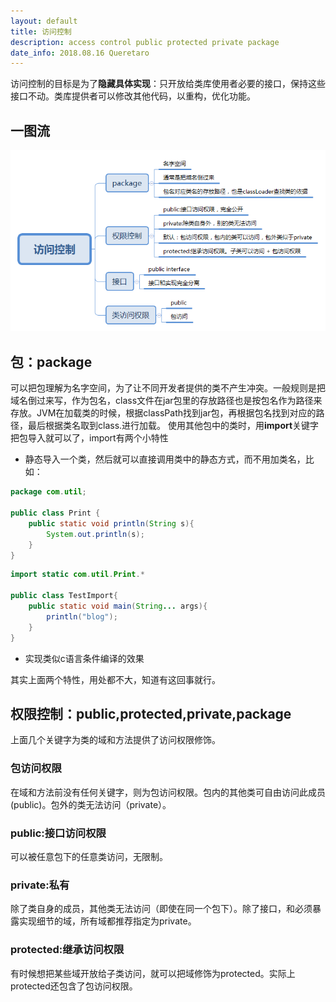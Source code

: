 ```yaml
---
layout: default
title: 访问控制
description: access control public protected private package
date_info: 2018.08.16 Queretaro
---
```


访问控制的目标是为了**隐藏具体实现**：只开放给类库使用者必要的接口，保持这些接口不动。类库提供者可以修改其他代码，以重构，优化功能。

## 一图流

![access_control](access_control/access_control.png)

## 包：package

可以把包理解为名字空间，为了让不同开发者提供的类不产生冲突。一般规则是把域名倒过来写，作为包名，class文件在jar包里的存放路径也是按包名作为路径来存放。JVM在加载类的时候，根据classPath找到jar包，再根据包名找到对应的路径，最后根据类名取到class.进行加载。
使用其他包中的类时，用**import**关键字把包导入就可以了，import有两个小特性

* 静态导入一个类，然后就可以直接调用类中的静态方式，而不用加类名，比如：

```java
package com.util;

public class Print {
    public static void println(String s){
        System.out.println(s);
    }
}
```

```java
import static com.util.Print.*

public class TestImport{
    public static void main(String... args){
        println("blog");
    }
}
```

* 实现类似c语言条件编译的效果

其实上面两个特性，用处都不大，知道有这回事就行。

## 权限控制：public,protected,private,package

上面几个关键字为类的域和方法提供了访问权限修饰。

### 包访问权限

在域和方法前没有任何关键字，则为包访问权限。包内的其他类可自由访问此成员(public)。包外的类无法访问（private）。

### public:接口访问权限
可以被任意包下的任意类访问，无限制。

### private:私有
除了类自身的成员，其他类无法访问（即使在同一个包下）。除了接口，和必须暴露实现细节的域，所有域都推荐指定为private。

### protected:继承访问权限
有时候想把某些域开放给子类访问，就可以把域修饰为protected。实际上protected还包含了包访问权限。

